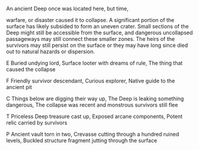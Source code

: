 
An ancient Deep once was located here, but time,

warfare, or disaster caused it to collapse. A significant portion of the surface has likely subsided to form an uneven crater. Small sections of the Deep might still be accessible from the surface, and dangerous uncollapsed passageways may still connect these smaller zones. The heirs of the survivors may still persist on the surface or they may have long since died out to natural hazards or dispersion.

E Buried undying lord, Surface looter with dreams of rule, The thing that caused the collapse

F Friendly survivor descendant, Curious explorer, Native guide to the ancient pit

C Things below are digging their way up, The Deep is leaking something dangerous, The collapse was recent and monstrous survivors still flee

T Priceless Deep treasure cast up, Exposed arcane components, Potent relic carried by survivors

P Ancient vault torn in two, Crevasse cutting through a hundred ruined levels, Buckled structure fragment jutting through the surface
